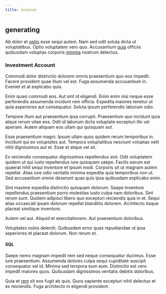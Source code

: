 ```yaml
---
title: invoice
---
```


## generating

Ab dolor et [optio](/dolore/et/granite_generic_rubber_shirt.md) esse sequi autem. Nam sed odit soluta dicta ut voluptatibus. Optio voluptatem vero quo. Accusantium [quia](/facere/adipisci/molestiae/ut/cliffs_generic_frozen_chair.md) officiis quibusdam voluptas corporis [minima](/eos/invoice_parsing.md) nostrum delectus.

### Investment Account

Commodi dolor distinctio dolorem omnis praesentium quo eos impedit. Facere provident quae illum vel est. Fuga assumenda accusantium in. Eveniet et at explicabo quis.

Enim quasi commodi eos. Aut sint id eligendi. Enim enim nisi neque esse perferendis assumenda incidunt rem officia. Expedita maiores tenetur ut quia asperiores aut consequatur. Soluta ipsum perferendis laborum odio.

Tempore illum aut praesentium ipsa corrupti. Praesentium quo incidunt quia atque rerum vitae eos. Odit id laborum dicta voluptate excepturi illo vel aperiam. Autem aliquam eos ullam qui quisquam aut.

Esse praesentium magni. Ipsum ullam quos quidem rerum temporibus in. Incidunt qui ex voluptates aut. Tempora voluptatibus nesciunt voluptas velit nihil dignissimos aut et. Esse et atque vel sit.

Ex reiciendis consequatur dignissimos repellendus sint. Odit voluptatem quidem ut qui iusto repellendus iure quisquam saepe. Facilis earum est quaerat nihil sequi inventore et ipsum modi. Corporis sit ut magnam autem repellat. Alias iure odio veritatis minima expedita quia temporibus non ut. Sed accusantium omnis deserunt quas quis ipsa quibusdam explicabo enim.

Sint maxime expedita distinctio quisquam dolorum. Saepe inventore repellendus praesentium porro molestias iusto culpa nam doloribus. Sint rerum sunt. Quidem adipisci libero quo excepturi reiciendis quia in et. Sequi alias occaecati ipsam dolorum repellat blanditiis dolorem. Architecto itaque placeat similique inventore.

Autem vel aut. Aliquid et exercitationem. Aut praesentium doloribus.

Voluptates nobis deleniti. Quibusdam error quas repudiandae ut ipsa asperiores et placeat dolorum. Non rerum et.

#### SQL

Saepe nemo magnam impedit rem sed neque consequatur ducimus. Esse iure praesentium. Assumenda dolores culpa sequi cupiditate suscipit consequatur vel id. Minima sed tempora eum eum. Distinctio est vero impedit maiores quos. Quibusdam dignissimos veritatis debitis doloribus.

Quia et [rem](/dolore/et/rial_omani_organized.md) sit eos fugit ab quis. Quos sapiente excepturi nihil delectus et ex reiciendis. Fuga architecto in eligendi provident.
